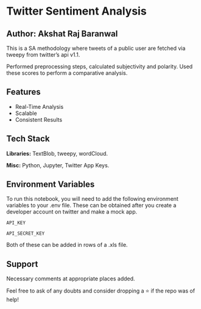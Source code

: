 
# Twitter Sentiment Analysis
## Author: Akshat Raj Baranwal

This is a SA methodology where tweets of a public user are fetched via tweepy from twitter’s api v1.1. 

Performed preprocessing steps, calculated subjectivity and polarity. Used these scores to perform a comparative analysis. 



## Features

- Real-Time Analysis
- Scalable
- Consistent Results​


  
## Tech Stack

**Libraries:** TextBlob, tweepy, wordCloud.

**Misc:** Python, Jupyter, Twitter App Keys.

  
## Environment Variables

To run this notebook, you will need to add the following environment variables to your .env file.
These can be obtained after you create a developer account on twitter and make a mock app.

`API_KEY`

`API_SECRET_KEY`

Both of these can be added in rows of a .xls file.

  
## Support

Necessary comments at appropriate places added.

Feel free to ask of any doubts and consider dropping a ⭐ if the repo was of help!
  
